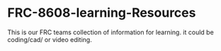 # FRC-8608-learning-Resources
This is our FRC teams collection of information for learning. it could be coding/cad/ or video editing.
